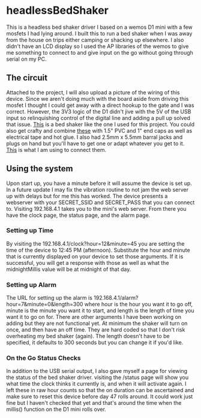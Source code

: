 # headlessBedShaker

This is a headless bed shaker driver I based on a wemos D1 mini with a few mosfets I had lying around. I built this to run a bed shaker when I was away from the house on trips either camping or shacking up elsewhere.  I also didn't have an LCD display so I used the AP libraries of the wemos to give me something to connect to and give input on the go without going through serial on my PC.

## The circuit

Attached to the project, I will also upload a picture of the wiring of this device.  Since we aren't doing much with the board aside from driving this mosfet I thought I could get away with a direct hookup to the gate and I was correct.  However, the 3V3 logic of the D1 didn't jive with the 5V of the USB input so relinquishing control of the digital line and adding a pull up solved that issue.  [This](https://www.amazon.com/Vibrate-Shaker-Vibrating-Alarm-DryBuddyFLEX/dp/B07SXD783Z) is a bed shaker like the one I used for this project.  You could also get crafty and combine [these](https://www.amazon.com/uxcell-4500RPM-Torque-Vibration-Electric/dp/B01N1GAWQ5/) with 1.5" PVC and 1" end caps as well as electrical tape and hot glue.  I also had 2.5mm x 5.5mm barral jacks and plugs on hand but you'll have to get one or adapt whatever you get to it.   [This](https://www.amazon.com/Power-Connector-Female-Adapter-Camera/dp/B07C61434H) is what I am using to connect them.

## Using the system

Upon start up, you have a minute before it will assume the device is set up.  In a future update I may fix the vibration routine to not jam the web server up with delays but for me this has worked.  The device presents a webserver with your SECRET_SSID and SECRET_PASS that you can connect to.  Visiting 192.168.4.1 takes you to the mini's web server.  From there you have the clock page, the status page, and the alarm page.  

### Setting up Time

By visiting the 192.168.4.1/clock?hour=12&minute=45 you are setting the time of the device to 12:45 PM (afternoon).  Substitute the hour and minute that is currently displayed on your device to set those arguments.  If it is successful, you will get a response with those as well as what the midnightMillis value will be at midnight of that day.

### Setting up Alarm

The URL for setting up the alarm is 192.168.4.1/alarm?hour=7&minute=0&length=300 where hour is the hour you want it to go off, minute is the minute you want it to start, and length is the length of time you want it to go on for.  There are other arguments I have been working on adding but they are not functional yet.  At minimum the shaker will turn on once, and then have an off time.  They are hard coded so that I don't risk overheating my bed shaker (again).  The length doesn't have to be specified, it defaults to 300 seconds but you can change it if you'd like.


### On the Go Status Checks

In addition to the USB serial output, I also gave myself a page for viewing the status of the bed shaker driver.  visiting the /status page will show you what time the clock thinks it currently is, and when it will activate again.  I left these in raw hour counts so that the on duration can be ascertained and make sure to reset this device before day 47 rolls around.  It could work just fine but I haven't checked that yet and that's around the time when the millis() function on the D1 mini rolls over.
